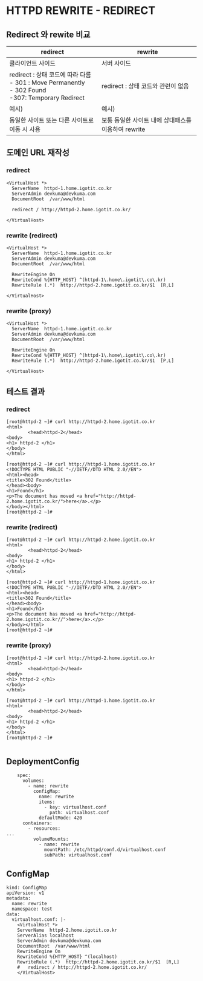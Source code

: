 # HTTPD REWRITE - REDIRECT



## Redirect 와  rewite 비교 



| redirect                                                     | rewrite                                             |
| ------------------------------------------------------------ | --------------------------------------------------- |
| 클라이언트 사이드                                            | 서버 사이드                                         |
| redirect : 상태 코드에 따라 다름<br /> - 301 : Move Permanently<br />- 302 Found<br />-307: Temporary Redirect | redirect : 상태 코드와 관련이 없음                  |
| 예시)<br />                                                  | 예시)<br />                                         |
| 동일한 사이트 또는 다른 사이트로 이동 시 사용                | 보통 동일한 사이트 내에 상대패스를 이용하여 rewrite |





## 도메인 URL 재작성 

### redirect

```
<VirtualHost *>
  ServerName  httpd-1.home.igotit.co.kr
  ServerAdmin devkuma@devkuma.com
  DocumentRoot  /var/www/html

  redirect / http://httpd-2.home.igotit.co.kr/

</VirtualHost>

```



### rewrite (redirect)

```
<VirtualHost *>
  ServerName  httpd-1.home.igotit.co.kr
  ServerAdmin devkuma@devkuma.com
  DocumentRoot  /var/www/html

  RewriteEngine On
  RewriteCond %{HTTP_HOST} ^(httpd-1\.home\.igotit\.co\.kr)
  RewriteRule (.*)  http://httpd-2.home.igotit.co.kr/$1  [R,L]

</VirtualHost>

```




### rewrite (proxy)

```
<VirtualHost *>
  ServerName  httpd-1.home.igotit.co.kr
  ServerAdmin devkuma@devkuma.com
  DocumentRoot  /var/www/html

  RewriteEngine On
  RewriteCond %{HTTP_HOST} ^(httpd-1\.home\.igotit\.co\.kr)
  RewriteRule (.*)  http://httpd-2.home.igotit.co.kr/$1  [P,L]

</VirtualHost>

```



## 테스트 결과 

### redirect

```
[root@httpd-2 ~]# curl http://httpd-2.home.igotit.co.kr
<html>
        <head>httpd-2</head>
<body>
<h1> httpd-2 </h1>
</body>
</html>

[root@httpd-2 ~]# curl http://httpd-1.home.igotit.co.kr
<!DOCTYPE HTML PUBLIC "-//IETF//DTD HTML 2.0//EN">
<html><head>
<title>302 Found</title>
</head><body>
<h1>Found</h1>
<p>The document has moved <a href="http://httpd-2.home.igotit.co.kr/">here</a>.</p>
</body></html>
[root@httpd-2 ~]#

```



### rewrite (redirect)

```
[root@httpd-2 ~]# curl http://httpd-2.home.igotit.co.kr
<html>
        <head>httpd-2</head>
<body>
<h1> httpd-2 </h1>
</body>
</html>

[root@httpd-2 ~]# curl http://httpd-1.home.igotit.co.kr
<!DOCTYPE HTML PUBLIC "-//IETF//DTD HTML 2.0//EN">
<html><head>
<title>302 Found</title>
</head><body>
<h1>Found</h1>
<p>The document has moved <a href="http://httpd-2.home.igotit.co.kr//">here</a>.</p>
</body></html>
[root@httpd-2 ~]#

```



### rewrite (proxy)

```
[root@httpd-2 ~]# curl http://httpd-2.home.igotit.co.kr
<html>
        <head>httpd-2</head>
<body>
<h1> httpd-2 </h1>
</body>
</html>

[root@httpd-2 ~]# curl http://httpd-1.home.igotit.co.kr
<html>
        <head>httpd-2</head>
<body>
<h1> httpd-2 </h1>
</body>
</html>
[root@httpd-2 ~]#


```



## DeploymentConfig

```
    spec:
      volumes:
        - name: rewrite
          configMap:
            name: rewrite
            items:
              - key: virtualhost.conf
                path: virtualhost.conf
            defaultMode: 420
      containers:
        - resources:
...
          volumeMounts:
            - name: rewrite
              mountPath: /etc/httpd/conf.d/virtualhost.conf
              subPath: virtualhost.conf
```



## ConfigMap

```
kind: ConfigMap
apiVersion: v1
metadata:
  name: rewrite
  namespace: test
data:
  virtualhost.conf: |-
    <VirtualHost *>
    ServerName  httpd-2.home.igotit.co.kr
    ServerAlias localhost
    ServerAdmin devkuma@devkuma.com
    DocumentRoot  /var/www/html
    RewriteEngine On
    RewriteCond %{HTTP_HOST} ^(localhost)
    RewriteRule (.*)  http://httpd-2.home.igotit.co.kr/$1  [R,L]
    #   redirect / http://httpd-2.home.igotit.co.kr/
    </VirtualHost>
```





